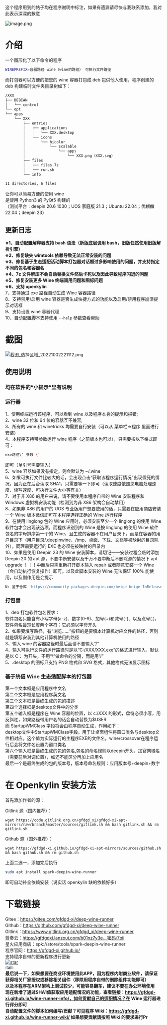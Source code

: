这个程序用到的帖子均在程序谢明中标注，如果有遗漏请尽快与我联系添加，我对此表示深深的歉意  
  
![image.png](https://storage.deepin.org/thread/202210031840144283_image.png)  
  
  
  
# 介绍  
  
一个图形化了以下命令的程序  
  
```bash  
WINEPREFIX=容器路径 wine（wine的路径） 可执行文件路径  
```  
  
而打包器可以方便的把您的 wine 容器打包成 deb 包供他人使用，程序创建的 deb 构建临时文件夹目录树如下：  
  
```bash  
/XXX  
├── DEBIAN  
│   └── control  
└── opt  
└── apps  
    └── XXX  
        ├── entries  
        │   ├── applications  
        │   │   └── XXX.desktop  
        │   └── icons  
        │       └── hicolor  
        │           └── scalable  
        │               └── apps  
        │                   └── XXX.png（XXX.svg）  
        ├── files  
        │   ├── files.7z  
        │   └── run.sh  
        └── info  
  
11 directories, 6 files  
```  
  
让你可以简易方便的使用 wine  
是使用 Python3 的 PyQt5 构建的  
（测试平台：deepin 20.6 1030；UOS 家庭版 21.3；Ubuntu 22.04；优麒麟 22.04；deepin 23）  
  
## 更新日志  
  
**※1、自动配置解释器支持 bash 语法（新版底层调用 bash，旧版任然使用旧版解析引擎）**    
**※2、修复缺失 wimtools 依赖导致无法正常安装的问题**    
**※3、修复基于生态适配活动脚本打包器对话框过多影响使用的问题，并支持指定不同的包名和容器名**    
**※4、7z 文件解压不会自动替换文件然后卡死以及因此导致程序闪退的问题**    
**※5、修复安装更多 Wine 终端调用问题和图标问题**    
**※6、支持 openkylin**    
7、支持通过 exe 路径自动生成 Wine 容器路径    
8、支持禁用/启用 wine 容器是否生成快捷方式的功能以及启用/禁用程序崩溃提示对话框    
9、支持设置 wine 容器代理    
10、自动配置脚本支持使用 `--help` 参数查看帮助    
  
# 截图  
  
![截图_选择区域_20221002221112.png](https://storage.deepin.org/thread/202210022215217037_截图_选择区域_20221002221112.png)  
  
## 使用说明  
  
### 均在软件的“小提示”里有说明  
  
### 运行器  
  
1、使用终端运行该程序，可以看到 wine 以及程序本身的提示和报错;    
2、wine 32 位和 64 位的容器互不兼容;    
3、所有的 wine 和 winetricks 均需要自行安装（可以从 菜单栏=>程序 里面进行安装）    
4、本程序支持带参数运行 wine 程序（之前版本也可以），只需要按以下格式即可：    
  
```bash  
exe路径\' 参数 \'  
```  
  
即可（单引号需要输入）    
5、wine 容器如果没有指定，则会默认为 ~/.wine    
6、如果可执行文件比较大的话，会出现点击“获取该程序运行情况”出现假死的情况，因为正在后台读取 SHA1，只需要等一下即可（读取速度依照您电脑处理速度、读写速度、可执行文件大小等有关）    
7、对于非 X86 的用户来说，请不要使用本程序自带的 Wine 安装程序和 Windows 虚拟机安装功能（检测到为非 X86 架构会自动禁用）    
8、如果非 X86 的用户的 UOS 专业版用户想要使用的话，只需要在应用商店安装一个 Wine 版本微信即可在本程序选择正确的 Wine 运行程序    
9、在使用 linglong 包的 Wine 应用时，必须安装至少一个 linglong 的使用 Wine 软件包才会出现该选项，而程序识别到的 Wine 是按 linglong 的使用 Wine 软件包名的字母排序第一个的 Wine，且生成的容器不在用户目录下，而是在容器的用户目录下（用户目录/.deepinwine、/tmp、桌面、下载、文档等被映射的目录除外），同理需要运行的 EXE 也必须在被映射的目录内    
10、如果是使用 Deepin 23 的 Wine 安装脚本，请切记——安装过程会临时添加 Deepin 20 的 apt 源，不要中断安装以及千万不要中断后不删除源的情况下 apt upgrade ！！！中断后只需重新打开脚本输入 repair 或者随意安装一个 Wine（会自动执行恢复操作）即可。以及此脚本安装的 Wine 无法保证 100% 能使用，以及副作用是会提示    
  
```bash  
N: 鉴于仓库 'https://community-packages.deepin.com/beige beige InRelease' 不支持 'i386' 体系结构，跳过配置文件 'main/binary-i386/Packages' 的获取。  
```  
  
### 打包器  
  
1、deb 打包软件包名要求：  
软件包名只能含有小写字母(a-z)、数字(0-9)、加号(+)和减号(-)、以及点号(.)，软件包名最短长度两个字符；它必须以字母开头  
2、如果要填写路径，有“浏览……”按钮的是要填本计算机对应文件的路径，否则就是填写安装到其他计算机使用的路径  
3、输入 wine 的容器路径时最后面请不要输入“/”  
4、输入可执行文件的运行路径时是以“C:/XXX/XXX.exe”的格式进行输入，默认是以 C： 为开头，不用“\”做命令的分隔，而是用“/”  
5、.desktop 的图标只支持 PNG 格式和 SVG 格式，其他格式无法显示图标  
  
### 基于统信 Wine 生态适配脚本的打包器  
  
第一个文本框是应用程序中文名  
第二个文本框是应用程序英文名  
第三个文本框是最终生成的包的描述  
第四个选择框是desktop文件中的分类  
第五个输入框是程序在 Wine 容器的位置，以 c:\\XXX 的形式，盘符必须小写，用反斜杠，如果路径带用户名的话会自动替换为$USER  
而 StartupWMClass 字段将会由程序自动生成，作用如下：  
desktop文件中StartupWMClass字段。用于让桌面组件将窗口类名与desktop文件相对应。这个值为实际运行的主程序EXE的文件名，wine/crossover在程序运行后会将文件名设置为窗口类名  
第六个输入框是最终生成的包的包名,包名的命名规则以deepin开头，加官网域名（需要前后对调位置），如还不能区分再加上应用名  
最后一个是最终生成的包的版本号，版本号命名规则：应用版本号+deepin+数字  
  
# 在 Openkylin 安装方法  
  
首先添加作者的源：  
  
Gitlink 源（国内推荐）：  
  
```  
wget https://code.gitlink.org.cn/gfdgd_xi/gfdgd-xi-apt-mirrors/raw/branch/master/sources/gitlink.sh && bash gitlink.sh && rm gitlink.sh  
```  
  
Github 源（国外推荐）：  
  
```  
wget https://gfdgd-xi.github.io/gfdgd-xi-apt-mirrors/sources/github.sh && bash github.sh && rm github.sh  
```  
  
上面二选一，添加完后执行  
  
```bash  
sudo apt install spark-deepin-wine-runner  
```  
  
即可自动补全依赖安装（说实话 openkylin 缺的依赖好多）  
  
# 下载链接  
  
Gitee：https://gitee.com/gfdgd-xi/deep-wine-runner  
Github：https://github.com/gfdgd-xi/deep-wine-runner  
Gitlink：https://www.gitlink.org.cn/gfdgd_xi/deep-wine-runner  
蓝奏云：https://gfdgdxi.lanzouj.com/b01nz7y3e，密码:7oii  
星火应用商店：spk://store/tools/spark-deepin-wine-runner  
程序官网：https://gfdgd-xi.github.io/  
支持程序自带的更新程序进行更新  
[![star](https://gitee.com/gfdgd-xi/deep-wine-runner/badge/star.svg?theme=dark)](https://gitee.com/gfdgd-xi/deep-wine-runner/stargazers)  
:tail:  
**最后说一下，如果想要在商业环境使用此APP，因为程序内附商业软件，请保证获得相关厂家授权或移除相关组件（移除用程序自带的删除组件功能即可）**  
**以及本程序在ARM架构上测试较少，可能容易翻车，建议不要在办公环境使用**  
**现在新增了通过SHA1值获取应用适配情况的功能，查看链接：https://gfdgd-xi.github.io/wine-runner-info/，如何贡献自己的适配情况？在 Wine 运行器进行评分即可**  
**自动配置文件的脚本如何编写/贡献？可见程序 Wiki：https://gfdgd-xi.github.io/wine-runner-wiki/ 如果想要贡献请按照 Wiki 的要求进行Pr**  
